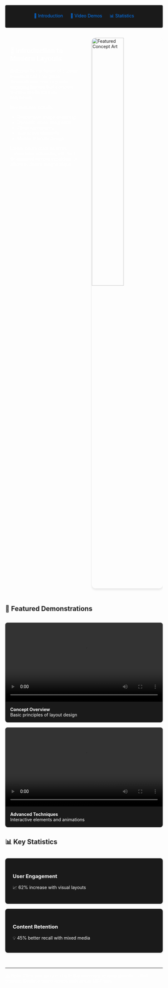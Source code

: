<!-- Summary Section with Navigation -->
<div style="background:rgb(26, 26, 26); padding: 1.5rem; margin-bottom: 2rem; border-radius: 4px; text-align: center;">
<a href="#introduction" style="color: #007bff; text-decoration: none; margin: 0 10px;">🌟 Introduction</a>
<a href="#demos" style="color: #007bff; text-decoration: none; margin: 0 10px;">🎥 Video Demos</a>
<a href="#stats" style="color: #007bff; text-decoration: none; margin: 0 10px;">📊 Statistics</a>
</div>

<!-- Main Content with Anchor -->
<div id="introduction" style="overflow: auto; margin: 2rem 0;">
<img src="https://picsum.photos/600/400" 
     alt="Featured Concept Art" 
     style="float: right; 
            margin: 0 0 20px 20px;
            width: 45%; 
            height: auto;
            border-radius: 12px;
            box-shadow: 0 4px 6px rgba(0,0,0,0.1);
            shape-outside: ellipse(40% 50% at 60% 50%);">

<div style="margin-right: 50%; padding: 0 15px; color: #fff;">
<h2>🌟 Introduction to Modern Layouts</h2>

Welcome to the future of content presentation! This guide demonstrates how to create engaging layouts that combine multiple media formats seamlessly. 

Key features include:
- Responsive image wrapping
- Dynamic video integration
- Clean typography
- Interactive elements
- Mobile-friendly design

Lorem ipsum dolor sit amet, consectetur adipiscing elit. Sed do eiusmod tempor incididunt ut labore et dolore magna aliqua.
</div>
</div>

<!-- Video Gallery with Anchor -->
<div id="demos">
<h2>🎥 Featured Demonstrations</h2>

<div style="display: flex; gap: 1rem; flex-wrap: wrap; margin: 2rem 0;">
  <div style="flex: 1 1 48%; min-width: 300px; border-radius: 8px; overflow: hidden; background: rgb(26, 26, 26);">
    <video controls style="width: 100%; height: auto;">
      <source src="demo-1.mp4" type="video/mp4">
    </video>
    <div style="padding: 1rem; color: #fff;">
      <strong>Concept Overview</strong><br>
      Basic principles of layout design
    </div>
  </div>

  <div style="flex: 1 1 48%; min-width: 300px; border-radius: 8px; overflow: hidden; background: rgb(26, 26, 26);">
    <video controls style="width: 100%; height: auto;">
      <source src="demo-2.mp4" type="video/mp4">
    </video>
    <div style="padding: 1rem; color: #fff;">
      <strong>Advanced Techniques</strong><br>
      Interactive elements and animations
    </div>
  </div>
</div>
</div>

<!-- Data Section with Anchor -->
<div id="stats">
<h2>📊 Key Statistics</h2>

<div style="display: grid; grid-template-columns: repeat(auto-fit, minmax(250px, 1fr)); gap: 1rem; margin: 2rem 0;">
  <div style="background: rgb(26, 26, 26); padding: 1.5rem; border-radius: 8px; box-shadow: 0 2px 4px rgba(0,0,0,0.1); color: #fff;">
    <h3>User Engagement</h3>
    <p>📈 62% increase with visual layouts</p>
  </div>
  <div style="background: rgb(26, 26, 26); padding: 1.5rem; border-radius: 8px; box-shadow: 0 2px 4px rgba(0,0,0,0.1); color: #fff;">
    <h3>Content Retention</h3>
    <p>💡 45% better recall with mixed media</p>
  </div>
</div>
</div>

<!-- Footer -->
<div style="border-top: 1px solid rgb(26, 26, 26); margin-top: 3rem; padding-top: 1rem; color: #fff;">
⚠️ Note: Click any section title in the summary to jump directly to that content. Replace demo videos with actual MP4 files.
</div>